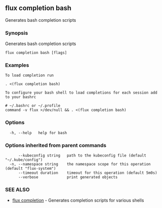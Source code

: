 ## flux completion bash

Generates bash completion scripts

### Synopsis

Generates bash completion scripts

```
flux completion bash [flags]
```

### Examples

```
To load completion run

. <(flux completion bash)

To configure your bash shell to load completions for each session add to your bashrc

# ~/.bashrc or ~/.profile
command -v flux >/dev/null && . <(flux completion bash)

```

### Options

```
  -h, --help   help for bash
```

### Options inherited from parent commands

```
      --kubeconfig string   path to the kubeconfig file (default "~/.kube/config")
  -n, --namespace string    the namespace scope for this operation (default "flux-system")
      --timeout duration    timeout for this operation (default 5m0s)
      --verbose             print generated objects
```

### SEE ALSO

* [flux completion](flux_completion.md)	 - Generates completion scripts for various shells

